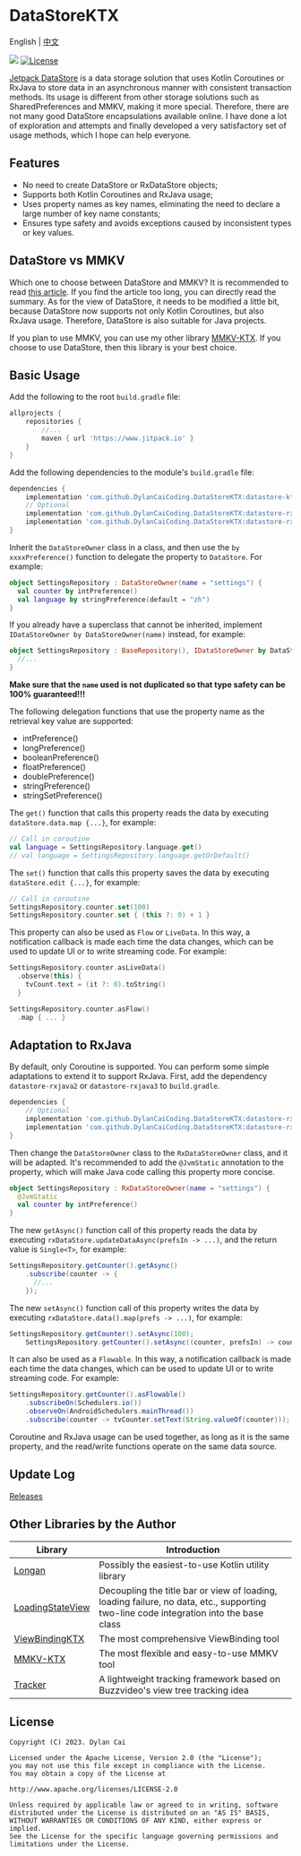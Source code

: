 # DataStoreKTX

English | [中文](README_ZH.md)

[![](https://www.jitpack.io/v/DylanCaiCoding/DataStoreKTX.svg)](https://www.jitpack.io/#DylanCaiCoding/DataStoreKTX-KTX)
[![License](https://img.shields.io/badge/License-Apache--2.0-blue.svg)](https://github.com/DylanCaiCoding/DataStoreKTX/blob/master/LICENSE)

[Jetpack DataStore](https://developer.android.com/topic/libraries/architecture/datastore) is a data storage solution that uses Kotlin Coroutines or RxJava to store data in an asynchronous manner with consistent transaction methods. Its usage is different from other storage solutions such as SharedPreferences and MMKV, making it more special. Therefore, there are not many good DataStore encapsulations available online. I have done a lot of exploration and attempts and finally developed a very satisfactory set of usage methods, which I hope can help everyone.

## Features

- No need to create DataStore or RxDataStore objects;
- Supports both Kotlin Coroutines and RxJava usage;
- Uses property names as key names, eliminating the need to declare a large number of key name constants;
- Ensures type safety and avoids exceptions caused by inconsistent types or key values.

## DataStore vs MMKV

Which one to choose between DataStore and MMKV? It is recommended to read [this article](https://juejin.cn/post/7112268981163016229). If you find the article too long, you can directly read the summary. As for the view of DataStore, it needs to be modified a little bit, because DataStore now supports not only Kotlin Coroutines, but also RxJava usage. Therefore, DataStore is also suitable for Java projects.

If you plan to use MMKV, you can use my other library [MMKV-KTX](https://github.com/DylanCaiCoding/MMKV-KTX). If you choose to use DataStore, then this library is your best choice.

## Basic Usage

Add the following to the root `build.gradle` file:

```groovy
allprojects {
    repositories {
        //...
        maven { url 'https://www.jitpack.io' }
    }
}
```

Add the following dependencies to the module's `build.gradle` file:

```groovy
dependencies {
    implementation 'com.github.DylanCaiCoding.DataStoreKTX:datastore-ktx:1.0.0'
    // Optional
    implementation 'com.github.DylanCaiCoding.DataStoreKTX:datastore-rxjava2:1.0.0'
    implementation 'com.github.DylanCaiCoding.DataStoreKTX:datastore-rxjava3:1.0.0'
}
```

Inherit the `DataStoreOwner` class in a class, and then use the `by xxxxPreference()` function to delegate the property to `DataStore`. For example:

```kotlin
object SettingsRepository : DataStoreOwner(name = "settings") {
  val counter by intPreference()
  val language by stringPreference(default = "zh")
}
```

If you already have a superclass that cannot be inherited, implement `IDataStoreOwner by DataStoreOwner(name)` instead, for example:

```kotlin
object SettingsRepository : BaseRepository(), IDataStoreOwner by DataStoreOwner(name = "settings") {
  //...
}
```

**Make sure that the `name` used is not duplicated so that type safety can be 100% guaranteed!!!**

The following delegation functions that use the property name as the retrieval key value are supported:

- intPreference()
- longPreference()
- booleanPreference()
- floatPreference()
- doublePreference()
- stringPreference()
- stringSetPreference()

The `get()` function that calls this property reads the data by executing `dataStore.data.map {...}`, for example:

```kotlin
// Call in coroutine
val language = SettingsRepository.language.get()
// val language = SettingsRepository.language.getOrDefault()
```

The `set()` function that calls this property saves the data by executing `dataStore.edit {...}`, for example:

```kotlin
// Call in coroutine
SettingsRepository.counter.set(100)
SettingsRepository.counter.set { (this ?: 0) + 1 }
```

This property can also be used as `Flow` or `LiveData`. In this way, a notification callback is made each time the data changes, which can be used to update UI or to write streaming code. For example:

```kotlin
SettingsRepository.counter.asLiveData()
  .observe(this) {
    tvCount.text = (it ?: 0).toString()
  }
```

```kotlin
SettingsRepository.counter.asFlow()
  .map { ... }
```

## Adaptation to RxJava

By default, only Coroutine is supported. You can perform some simple adaptations to extend it to support RxJava. First, add the dependency `datastore-rxjava2` or `datastore-rxjava3` to `build.gradle`.

```groovy
dependencies {
    // Optional
    implementation 'com.github.DylanCaiCoding.DataStoreKTX:datastore-rxjava2:1.0.0'
    implementation 'com.github.DylanCaiCoding.DataStoreKTX:datastore-rxjava3:1.0.0'
}
```

Then change the `DataStoreOwner` class to the `RxDataStoreOwner` class, and it will be adapted. It's recommended to add the `@JvmStatic` annotation to the property, which will make Java code calling this property more concise.

```kotlin
object SettingsRepository : RxDataStoreOwner(name = "settings") {
  @JvmStatic
  val counter by intPreference()
}
```

The new `getAsync()` function call of this property reads the data by executing `rxDataStore.updateDataAsync(prefsIn -> ...)`, and the return value is `Single<T>`, for example:

```java
SettingsRepository.getCounter().getAsync()
    .subscribe(counter -> {
      //...
    });
```

The new `setAsync()` function call of this property writes the data by executing `rxDataStore.data().map(prefs -> ...)`, for example:

```java
SettingsRepository.getCounter().setAsync(100);
    SettingsRepository.getCounter().setAsync((counter, prefsIn) -> counter + 1);
```

It can also be used as a `Flowable`. In this way, a notification callback is made each time the data changes, which can be used to update UI or to write streaming code. For example:

```java
SettingsRepository.getCounter().asFlowable()
    .subscribeOn(Schedulers.io())
    .observeOn(AndroidSchedulers.mainThread())
    .subscribe(counter -> tvCounter.setText(String.valueOf(counter)));
```

Coroutine and RxJava usage can be used together, as long as it is the same property, and the read/write functions operate on the same data source.

## Update Log

[Releases](https://github.com/DylanCaiCoding/DataStoreKTX/releases)

## Other Libraries by the Author

| Library | Introduction |
| ------------------------------------------------------------ |-------------------------------------|
| [Longan](https://github.com/DylanCaiCoding/Longan) | Possibly the easiest-to-use Kotlin utility library |
| [LoadingStateView](https://github.com/DylanCaiCoding/LoadingStateView) | Decoupling the title bar or view of loading, loading failure, no data, etc., supporting two-line code integration into the base class |
| [ViewBindingKTX](https://github.com/DylanCaiCoding/ViewBindingKTX) | The most comprehensive ViewBinding tool |
| [MMKV-KTX](https://github.com/DylanCaiCoding/MMKV-KTX) | The most flexible and easy-to-use MMKV tool |
| [Tracker](https://github.com/DylanCaiCoding/Tracker) | A lightweight tracking framework based on Buzzvideo's view tree tracking idea |

## License

```
Copyright (C) 2023. Dylan Cai

Licensed under the Apache License, Version 2.0 (the "License");
you may not use this file except in compliance with the License.
You may obtain a copy of the License at

http://www.apache.org/licenses/LICENSE-2.0

Unless required by applicable law or agreed to in writing, software
distributed under the License is distributed on an "AS IS" BASIS,
WITHOUT WARRANTIES OR CONDITIONS OF ANY KIND, either express or implied.
See the License for the specific language governing permissions and
limitations under the License.
```
